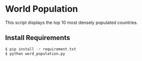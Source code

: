 # World Population 
This script displays the top 10 most densely populated countries.


## Install Requirements

```bash
$ pip install -r requirement.txt
$ python word_population.py
```


